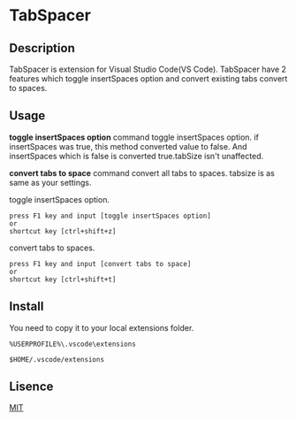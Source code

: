 # TabSpacer

## Description
TabSpacer is extension for Visual Studio Code(VS Code).
TabSpacer have 2 features which toggle insertSpaces option and convert existing tabs convert to spaces.

## Usage
**toggle insertSpaces option** command toggle insertSpaces option.
if insertSpaces was true, this method converted value to false. 
And insertSpaces which is false is converted true.tabSize isn't unaffected.

**convert tabs to space** command convert all tabs to spaces.
tabsize is as same as your settings.

toggle insertSpaces option.
```
press F1 key and input [toggle insertSpaces option]  
or  
shortcut key [ctrl+shift+z] 
```
convert tabs to spaces.
```
press F1 key and input [convert tabs to space]  
or  
shortcut key [ctrl+shift+t] 
```

## Install
You need to copy it to your local extensions folder.
``` Windows
%USERPROFILE%\.vscode\extensions
```
``` Mac
$HOME/.vscode/extensions
```

## Lisence
[MIT](./LICENSE)